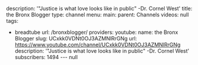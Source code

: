description: '"Justice is what love looks like in public" -Dr. Cornel West'
title: the Bronx Blogger
type: channel
menu:
  main:
    parent: Channels
videos: null
tags:
- breadtube
url: /bronxblogger/
providers:
  youtube:
    name: the Bronx Blogger
    slug: UCxkk0VDNt0OJ3AZMNlRrGNg
    url: https://www.youtube.com/channel/UCxkk0VDNt0OJ3AZMNlRrGNg
    description: '"Justice is what love looks like in public" -Dr. Cornel West'
    subscribers: 1494
--- null
